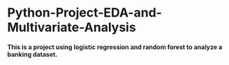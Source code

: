 # Python-Project-EDA-and-Multivariate-Analysis
#### This is a project using logistic regression and random forest to analyze a banking dataset.
